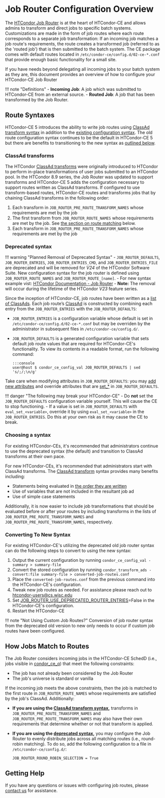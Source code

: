 Job Router Configuration Overview
=================================

The [HTCondor Job Router](https://htcondor.readthedocs.io/en/lts/grid-computing/job-router.html) is at the heart of
HTCondor-CE and allows admins to transform and direct jobs to specific batch systems.
Customizations are made in the form of job routes where each route corresponds to a separate job transformation:
If an incoming job matches a job route's requirements, the route creates a transformed job (referred to as the 'routed
job') that is then submitted to the batch system.
The CE package comes with default routes located in `/etc/condor-ce/config.d/02-ce-*.conf` that provide enough basic
functionality for a small site.

If you have needs beyond delegating all incoming jobs to your batch system as they are, this document provides an
overview of how to configure your HTCondor-CE Job Router

!!! note "Definitions"
    - **Incoming Job**: A job which was submitted to HTCondor-CE from an external source.
    - **Routed Job**: A job that has been transformed by the Job Router.

Route Syntaxes
--------------

HTCondor-CE 5 introduces the ability to write job routes using [ClassAd transform syntax](#classad-transforms) in
addition to the [existing configuration syntax](#deprecated-syntax).
The old route configuration syntax continues to be the default in HTCondor-CE 5 but there are benefits to transitioning
to the new syntax as [outlined below](#choosing-a-syntax).

### ClassAd transforms ###

The HTCondor [ClassAd transforms](https://htcondor.readthedocs.io/en/lts/classads/transforms.html) were
originally introduced to HTCondor to perform in-place transformations of user jobs submitted to an HTCondor pool.
In the HTCondor 8.9 series, the Job Router was updated to support transforms and HTCondor-CE 5 adds the configuration
necessary to support routes written as ClassAd transforms.
If configured to use transform-based routes, HTCondor-CE routes and transforms jobs that by chaining ClassAd transforms
in the following order:

1.  Each transform in `JOB_ROUTER_PRE_ROUTE_TRANSFORM_NAMES` whose requirements are met by the job
1.  The first transform from `JOB_ROUTER_ROUTE_NAMES` whose requirements are met by the job.
    See [the section on route matching](#how-jobs-match-to-routes) below.
1.  Each transform in `JOB_ROUTER_PRE_ROUTE_TRANSFORM_NAMES` whose requirements are met by the job

### Deprecated syntax ###

!!! warning "Planned Removal of Deprecated Syntax"
    -   `JOB_ROUTER_DEFAULTS`, `JOB_ROUTER_ENTRIES`, `JOB_ROUTER_ENTRIES_CMD`, and `JOB_ROUTER_ENTRIES_FILE` are
    deprecated and will be removed for *V24* of the HTCondor Software Suite. New configuration syntax for the job router
    is defined using `JOB_ROUTER_ROUTE_NAMES` and `JOB_ROUTER_ROUTE_[name]`.
    -   For new syntax example vist:
    [HTCondor Documentation - Job Router](https://htcondor.readthedocs.io/en/lts/grid-computing/job-router.html#an-example-configuration)
    -   **Note:** The removal will occur during the lifetime of the HTCondor *V23* feature series.

Since the inception of HTCondor-CE, job routes have been written as a
[list of ClassAds](https://htcondor.readthedocs.io/en/lts/grid-computing/job-router.html#deprecated-router-configuration).
Each job route’s [ClassAd](https://htcondor.readthedocs.io/en/lts/classads/classad-mechanism.html) is constructed
by combining each entry from the `JOB_ROUTER_ENTRIES` with the `JOB_ROUTER_DEFAULTS`:

-   `JOB_ROUTER_ENTRIES` is a configuration variable whose default is set in `/etc/condor-ce/config.d/02-ce-*.conf` but
    may be overriden by the administrator in subsequent files in `/etc/condor-ce/config.d/`.
-   `JOB_ROUTER_DEFAULTS` is a generated configuration variable that sets default job route values that are required for
    HTCondor-CE's functionality.
    To view its contents in a readable format, run the following command:

        :::console
        user@host $ condor_ce_config_val JOB_ROUTER_DEFAULTS | sed 's/;/;\n/g'

Take care when modifying attributes in `JOB_ROUTER_DEFAULTS`: you may
[add new attributes](writing-job-routes.md#setting-attributes-for-all-routes) and override attributes that are
[set_*](writing-job-routes.md#setting-attributes) in `JOB_ROUTER_DEFAULTS`.

!!! danger "The following may break your HTCondor-CE"
    -   Do **not** set the `JOB_ROUTER_DEFAULTS` configuration variable yourself. This will cause the CE to stop
        functioning.
    -   If a value is set in `JOB_ROUTER_DEFAULTS` with `eval_set_<variable>`, override it by using
        `eval_set_<variable>` in the `JOB_ROUTER_ENTRIES`.
        Do this at your own risk as it may cause the CE to break.

### Choosing a syntax ###

For existing HTCondor-CEs, it's recommended that administrators continue to use the deprecated syntax (the default) and
transition to ClassAd transforms at their own pace.

For new HTCondor-CEs, it's recommended that administrators start with ClassAd transforms.
The [ClassAd transform](#classad-transforms) syntax provides many benefits including:

-   Statements being evaluated in [the order they are written](writing-job-routes.md#editing-attributes)
-   Use of variables that are not included in the resultant job ad
-   Use of simple case statements

Additionally, it is now easier to include job transformations that should be evaluated before or after your routes by
including transforms in the lists of `JOB_ROUTER_PRE_ROUTE_TRANSFORM_NAMES` and `JOB_ROUTER_PRE_ROUTE_TRANSFORM_NAMES`,
respectively.

### Converting To New Syntax ###

For existing HTCondor-CE's utilizing the deprecated old job router syntax can do the following steps to convert
to using the new syntax:

1.  Output the current configuration by running `condor_ce_config_val -summary > summary-file`
2.  Convert the stored configuration by running `condor_transform_ads -convert:file summary-file > converted-job-routes.conf`
3.  Place the `converted-job-routes.conf` from the previous command into the HTCondor-CE's configuration.
4.  Tweak new job routes as needed. For assistance please reach out to [htcondor-users@cs.wisc.edu](mailto:htcondor-users@cs.wisc.edu)
5.  Set [JOB_ROUTER_USE_DEPRECATED_ROUTER_ENTRIES](https://htcondor.readthedocs.io/en/latest/admin-manual/configuration-macros.html#JOB_ROUTER_USE_DEPRECATED_ROUTER_ENTRIES)=False
    in the HTCondor-CE's configuration.
6.  Restart the HTCondor-CE

!!! note "Not Using Custom Job Routes?"
    Conversion of job router syntax from the deprecated old version to new only needs to occur
    if custom job routes have been configured.

How Jobs Match to Routes
------------------------

The Job Router considers incoming jobs in the HTCondor-CE SchedD (i.e., jobs visible in
[condor_ce_q](../troubleshooting/debugging-tools.md#condor_ce_q)) that meet the following constraints:

- The job has not already been considered by the Job Router
- The job's universe is standard or vanilla

If the incoming job meets the above constraints, then the job is matched to the first route in `JOB_ROUTER_ROUTE_NAMES`
whose requirements are satisfied by the job's ClassAd.
Additionally:

-   **If you are using the [ClassAd transform syntax](#classad-transforms),** transforms in
    `JOB_ROUTER_PRE_ROUTE_TRANSFORM_NAMES` and `JOB_ROUTER_PRE_ROUTE_TRANSFORM_NAMES` may also have their own
    requirements that determine whether or not that transform is applied.
-   **If you are using the [deprecated syntax](#deprecated-syntax),** you may configure the Job Router to evenly
    distribute jobs across all matching routes (i.e., round-robin matching).
    To do so, add the following configuration to a file in `/etc/condor-ce/config.d/`:

        JOB_ROUTER_ROUND_ROBIN_SELECTION = True

Getting Help
------------

If you have any questions or issues with configuring job routes, please [contact us](../../index.md#contact-us) for
assistance.
